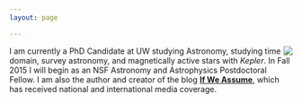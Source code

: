 ```yaml
---
layout: page

---
```


<img align="right" src="{{ site.url }}/assets/head.jpg">


I am currently a PhD Candidate at UW studying Astronomy, studying time domain, survey astronomy, and magnetically active stars with *Kepler*. In Fall 2015 I will begin as an NSF Astronomy and Astrophysics Postdoctoral Fellow. I am also the author and creator of the blog [**If We Assume**](http://www.ifweassume.com), which has received national and international media coverage.